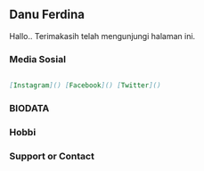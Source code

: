 ## Danu Ferdina

Hallo.. 
Terimakasih telah mengunjungi halaman ini.

### Media Sosial



```markdown

[Instagram]() [Facebook]() [Twitter]()

```
### BIODATA

### Hobbi



### Support or Contact
